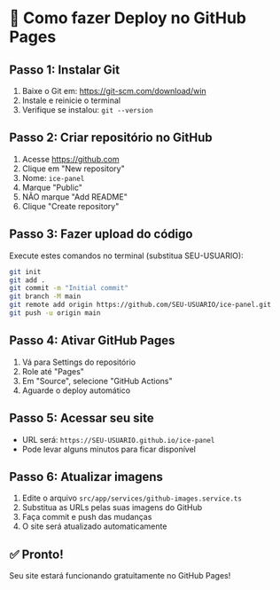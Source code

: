 # 🚀 Como fazer Deploy no GitHub Pages

## Passo 1: Instalar Git
1. Baixe o Git em: https://git-scm.com/download/win
2. Instale e reinicie o terminal
3. Verifique se instalou: `git --version`

## Passo 2: Criar repositório no GitHub
1. Acesse https://github.com
2. Clique em "New repository"
3. Nome: `ice-panel`
4. Marque "Public"
5. NÃO marque "Add README"
6. Clique "Create repository"

## Passo 3: Fazer upload do código
Execute estes comandos no terminal (substitua SEU-USUARIO):

```bash
git init
git add .
git commit -m "Initial commit"
git branch -M main
git remote add origin https://github.com/SEU-USUARIO/ice-panel.git
git push -u origin main
```

## Passo 4: Ativar GitHub Pages
1. Vá para Settings do repositório
2. Role até "Pages"
3. Em "Source", selecione "GitHub Actions"
4. Aguarde o deploy automático

## Passo 5: Acessar seu site
- URL será: `https://SEU-USUARIO.github.io/ice-panel`
- Pode levar alguns minutos para ficar disponível

## Passo 6: Atualizar imagens
1. Edite o arquivo `src/app/services/github-images.service.ts`
2. Substitua as URLs pelas suas imagens do GitHub
3. Faça commit e push das mudanças
4. O site será atualizado automaticamente

## ✅ Pronto!
Seu site estará funcionando gratuitamente no GitHub Pages!
